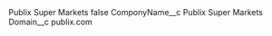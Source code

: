 <?xml version="1.0" encoding="UTF-8"?>
<CustomMetadata xmlns="http://soap.sforce.com/2006/04/metadata" xmlns:xsi="http://www.w3.org/2001/XMLSchema-instance" xmlns:xsd="http://www.w3.org/2001/XMLSchema">
    <label>Publix Super Markets</label>
    <protected>false</protected>
    <values>
        <field>ComponyName__c</field>
        <value xsi:type="xsd:string">Publix Super Markets</value>
    </values>
    <values>
        <field>Domain__c</field>
        <value xsi:type="xsd:string">publix.com</value>
    </values>
</CustomMetadata>
